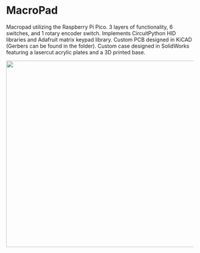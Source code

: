 # MacroPad

Macropad utilizing the Raspberry Pi Pico. 3 layers of functionality, 6 switches, and 1 rotary encoder switch. Implements CircuitPython HID libraries and Adafruit matrix keypad library. Custom PCB designed in KiCAD (Gerbers can be found in the folder). Custom case designed in SolidWorks featuring a lasercut acrylic plates and a 3D printed base. 

<img src="/Images/MacroPad360.gif" width="800" height="500"/>

